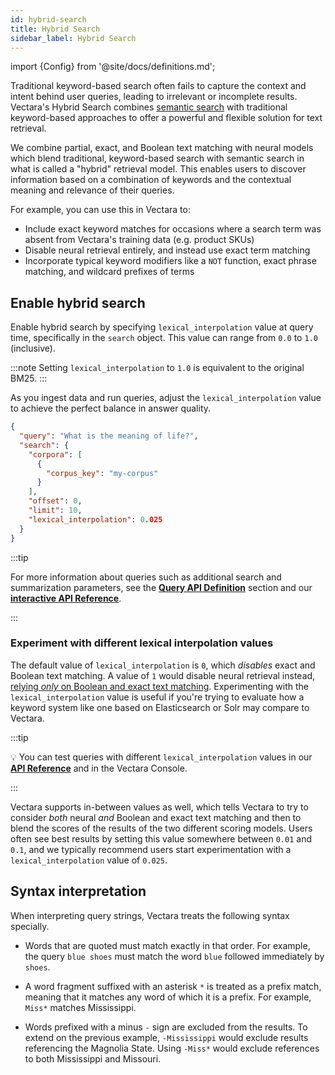 ```yaml
---
id: hybrid-search
title: Hybrid Search
sidebar_label: Hybrid Search
---
```


import {Config} from '@site/docs/definitions.md';

Traditional keyword-based search often fails to capture the context and intent 
behind user queries, leading to irrelevant or incomplete results. Vectara's 
Hybrid Search combines [semantic search](/docs/learn/semantic-search/semantic-search-overview) with traditional keyword-based 
approaches to offer a powerful and flexible solution for text retrieval.

We combine partial, exact, and Boolean text matching with neural models which 
blend traditional, keyword-based search with semantic search in what is 
called a "hybrid" retrieval model. This enables users to discover information 
based on a combination of keywords and the contextual meaning and relevance of 
their queries.

For example, you can use this in Vectara to:

- Include exact keyword matches for occasions where a search
  term was absent from Vectara's training data (e.g. product SKUs)
- Disable neural retrieval entirely, and instead use exact term matching
- Incorporate typical keyword modifiers like a `NOT` function, exact phrase
  matching, and wildcard prefixes of terms

## Enable hybrid search

Enable hybrid search by specifying `lexical_interpolation` value at query time,
specifically in the `search` object. This value can range from `0.0` to `1.0`
(inclusive). 

:::note
Setting `lexical_interpolation` to `1.0` is equivalent to the original BM25.
:::

As you ingest data and run queries, adjust the `lexical_interpolation` value to
achieve the perfect balance in answer quality.

```json
{
  "query": "What is the meaning of life?",
  "search": {
    "corpora": [
      {
        "corpus_key": "my-corpus"
      }
    ],
    "offset": 0,
    "limit": 10,
    "lexical_interpolation": 0.025
  }
}
```

:::tip

For more information about queries such as additional search and summarization 
parameters, see the [**Query API Definition**](/docs/api-reference/search-apis/search) 
section and our [**interactive API Reference**](/docs/rest-api/query). 

:::

### Experiment with different lexical interpolation values

The default value of `lexical_interpolation` is `0`, which _disables_ exact and
Boolean text matching. A value of `1` would disable neural retrieval instead,
[relying _only_ on Boolean and exact text matching](/docs/learn/enable-keyword-text-matching). Experimenting with
the `lexical_interpolation` value is useful if you're trying to evaluate how a keyword
system like one based on Elasticsearch or Solr may compare to Vectara.

:::tip

:bulb:
You can test queries with different `lexical_interpolation` values in
our [**API Reference**](/docs/rest-api/query) and in the Vectara Console.

:::

Vectara supports in-between values as well, which tells Vectara to try to
consider _both_ neural _and_ Boolean and exact text matching and then to blend
the scores of the results of the two different scoring models. Users often see
best results by setting this value somewhere between `0.01` and `0.1`, and
we typically recommend users start experimentation with a `lexical_interpolation`
value of `0.025`.

## Syntax interpretation

When interpreting query strings, Vectara treats the following syntax specially.

- Words that are quoted must match exactly in that order. For example, the
  query `blue shoes` must match the word `blue` followed immediately by `shoes`.

- A word fragment suffixed with an asterisk `*` is treated as a prefix match,
  meaning that it matches any word of which it is a prefix. For example,
  `Miss*` matches Mississippi.

- Words prefixed with a minus `-` sign are excluded from the results. To extend
  on the previous example, `-Mississippi` would exclude results referencing the
  Magnolia State. Using `-Miss*` would exclude references to both
  Mississippi and Missouri.
